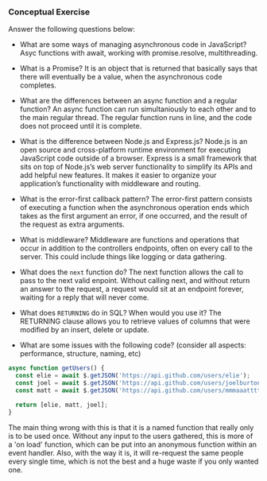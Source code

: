 ### Conceptual Exercise

Answer the following questions below:

- What are some ways of managing asynchronous code in JavaScript?
Asyc functions with await, working with promise.resolve, multithreading.

- What is a Promise?
It is an object that is returned that basically says that there will eventually be a value, when the asynchronous code completes.

- What are the differences between an async function and a regular function?
An async function can run simultaniously to each other and to the main regular thread. The regular function runs in line, and the code does not proceed until it is complete.

- What is the difference between Node.js and Express.js?
Node.js is an open source and cross-platform runtime environment for executing JavaScript code outside of a browser. Express is a small framework that sits on top of Node.js’s web server functionality to simplify its APIs and add helpful new features. It makes it easier to organize your application’s functionality with middleware and routing.

- What is the error-first callback pattern?
The error-first pattern consists of executing a function when the asynchronous operation ends which takes as the first argument an error, if one occurred, and the result of the request as extra arguments.

- What is middleware?
Middleware are functions and operations that occur in addition to the controllers endpoints, often on every call to the server. This could include things like logging or data gathering.

- What does the `next` function do?
The next function allows the call to pass to the next valid enpoint. Without calling next, and without return an answer to the request, a request would sit at an endpoint forever, waiting for a reply that will never come.

- What does `RETURNING` do in SQL? When would you use it?
The RETURNING clause allows you to retrieve values of columns that were modified by an insert, delete or update.

- What are some issues with the following code? (consider all aspects: performance, structure, naming, etc)

```js
async function getUsers() {
  const elie = await $.getJSON('https://api.github.com/users/elie');
  const joel = await $.getJSON('https://api.github.com/users/joelburton');
  const matt = await $.getJSON('https://api.github.com/users/mmmaaatttttt');

  return [elie, matt, joel];
}
```

The main thing wrong with this is that it is a named function that really only is to be used once. Without any input to the users gathered, this is more of a 'on load' function, which can be put into an anonymous function within an event handler. Also, with the way it is, it will re-request the same people every single time, which is not the best  and a huge waste if you only wanted one.
